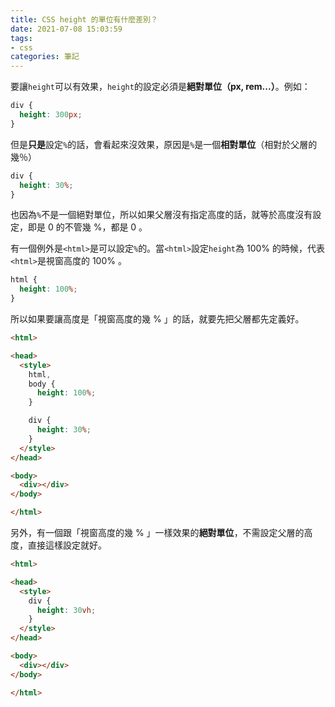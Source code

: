 ```yaml
---
title: CSS height 的單位有什麼差別？
date: 2021-07-08 15:03:59
tags:
- css
categories: 筆記
---
```


要讓`height`可以有效果，`height`的設定必須是**絕對單位（px, rem...）**。例如：

```css
div {
  height: 300px;
}
```

<!-- more -->

但是**只是**設定`%`的話，會看起來沒效果，原因是`%`是一個**相對單位**（相對於父層的幾％）

```css
div {
  height: 30%;
}
```

也因為`%`不是一個絕對單位，所以如果父層沒有指定高度的話，就等於高度沒有設定，即是 0 的不管幾 %，都是 0 。

有一個例外是`<html>`是可以設定`%`的。當`<html>`設定`height`為 100% 的時候，代表`<html>`是視窗高度的 100% 。

```css
html {
  height: 100%;
}
```

所以如果要讓高度是「視窗高度的幾 % 」的話，就要先把父層都先定義好。

```html
<html>

<head>
  <style>
    html,
    body {
      height: 100%;
    }

    div {
      height: 30%;
    }
  </style>
</head>

<body>
  <div></div>
</body>

</html>
```

另外，有一個跟「視窗高度的幾 % 」一樣效果的**絕對單位**，不需設定父層的高度，直接這樣設定就好。

```html
<html>

<head>
  <style>
    div {
      height: 30vh;
    }
  </style>
</head>

<body>
  <div></div>
</body>

</html>
```
